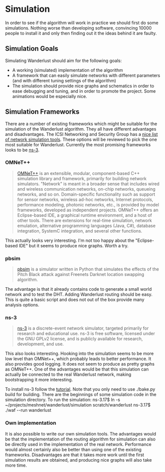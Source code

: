 # Simulation
In order to see if the algorithm will work in practice we should first do some simulations. Nothing worse than developing software, convincing 10000 people to install it and only then finding out it the ideas behind it are faulty.

## Simulation Goals
Simulating Wanderlust should aim for the following goals:
- A working (simulated) implementation of the algorithm
- A framework that can easily simulate networks with different parameters (and with different tuning settings of the algorithm)
- The simulation should provide nice graphs and schematics in order to ease debugging and tuning, and in order to promote the project. Some animations would be especially nice.

## Simulation Frameworks
There are a number of existing frameworks which might be suitable for the simulation of the Wanderlust algorithm. They all have different advantages and disadvantages. The ICSI Networking and Security Group has a [nice list of network simulation tools](http://www.icir.org/models/simulators.html). These options will be reviewed to pick the one most suitable for Wanderlust. Currently the most promising frameworks looks to be [ns-3][].

### OMNeT++
> [OMNeT++][omnetpp] is an extensible, modular, component-based C++ simulation library and framework, primarily for building network simulators. "Network" is meant in a broader sense that includes wired and wireless communication networks, on-chip networks, queueing networks, and so on. Domain-specific functionality such as support for sensor networks, wireless ad-hoc networks, Internet protocols, performance modeling, photonic networks, etc., is provided by model frameworks, developed as independent projects. OMNeT++ offers an Eclipse-based IDE, a graphical runtime environment, and a host of other tools. There are extensions for real-time simulation, network emulation, alternative programming languages (Java, C#), database integration, SystemC integration, and several other functions.

This actually looks very interesting. I'm not too happy about the "Eclipse-based IDE" but it seems to produce nice graphs. Worth a try.

### pbsim
> [pbsim][] is a simulator written in Python that simulates the effects of the Pitch Black attack against Freenets Darknet location swapping algorithm.

The advantage is that it already contains code to generate a small world network and to test the DHT. Adding Wanderlust routing should be easy. This is quite a basic script and does not out of the box provide many analysis options.

### ns-3
> [ns-3][] is a discrete-event network simulator, targeted primarily for research and educational use. ns-3 is free software, licensed under the GNU GPLv2 license, and is publicly available for research, development, and use.

This also looks interesting. Hooking into the simulation seems to be more low level than OMNet++, which probably leads to better performance. It also provides good logging. It does not seem to produce as pretty graphs as OMNeT++. One of the advantages would be that this simulation can actually be connected to the real Wanderlust network, making bootstrapping it more interesting.

To install ns-3 follow the [tutorial](http://www.nsnam.org/docs/release/3.17/tutorial/singlehtml/index.html). Note that you only need to use ./bake.py build for building. There are the beginnings of some simulation code in the simulation directory. To run the simulation:
    ns-3.17$ ln -s ~/projects/meshnet/wanderlust/simulation scratch/wanderlust
    ns-3.17$ ./waf --run wanderlust

### Own implementation
It is also possible to write our own simulation tools. The advantages would be that the implementation of the routing algorithm for simulation can also be directly used in the implementation of the real network. Performance would almost certainly also be better than using one of the existing frameworks. Disadvantages are that it takes more work until the first simulation results are obtained, and producing nice graphs will also take more time.

[omnetpp]: http://www.omnetpp.org/ "OMNeT++"
[pbsim]: https://github.com/mgrube/pbsim "pbsim"
[ns-3]: http://www.nsnam.org/ "ns-3"


